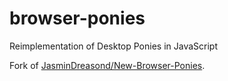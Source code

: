 # browser-ponies
Reimplementation of Desktop Ponies in JavaScript

Fork of [JasminDreasond/New-Browser-Ponies](https://github.com/JasminDreasond/New-Browser-Ponies).
